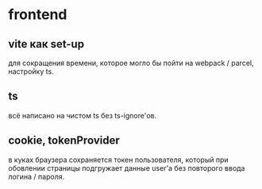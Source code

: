 # frontend

## vite как set-up
для сокращения времени, которое могло бы пойти на webpack / parcel, настройку ts.

## ts
всё написано на чистом ts без ts-ignore'ов.

## cookie, tokenProvider
в куках браузера сохраняется токен пользователя, который при обовлении страницы подгружает данные user'а без повторого ввода логина / пароля.
